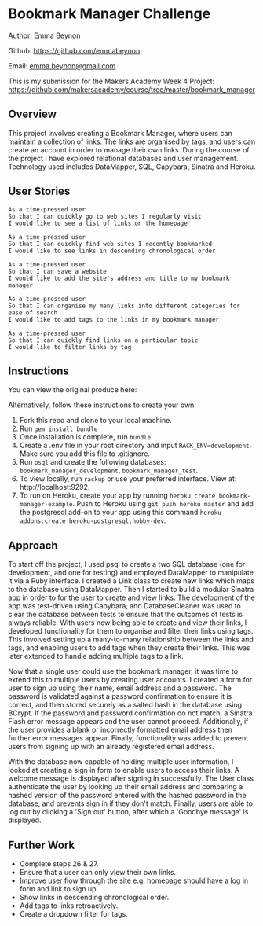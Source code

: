 Bookmark Manager Challenge
==================

Author: Emma Beynon

Github: https://github.com/emmabeynon

Email: emma.beynon@gmail.com


This is my submission for the Makers Academy Week 4 Project: https://github.com/makersacademy/course/tree/master/bookmark_manager

Overview
---------
This project involves creating a Bookmark Manager, where users can maintain a collection of links.  The links are organised by tags, and users can create an account in order to manage their own links.  During the course of the project I have explored relational databases and user management.  Technology used includes DataMapper, SQL, Capybara, Sinatra and Heroku.

User Stories
------------
```
As a time-pressed user
So that I can quickly go to web sites I regularly visit
I would like to see a list of links on the homepage

As a time-pressed user
So that I can quickly find web sites I recently bookmarked
I would like to see links in descending chronological order

As a time-pressed user
So that I can save a website
I would like to add the site's address and title to my bookmark manager

As a time-pressed user
So that I can organise my many links into different categories for ease of search
I would like to add tags to the links in my bookmark manager

As a time-pressed user
So that I can quickly find links on a particular topic
I would like to filter links by tag
```

Instructions
------------
You can view the original produce here:

Alternatively, follow these instructions to create your own:

1. Fork this repo and clone to your local machine.
2. Run ```gem install bundle```
3. Once installation is complete, run ```bundle```
4. Create a .env file in your root directory and input ```RACK_ENV=development```.  Make sure you add this file to .gitignore.
5. Run ```psql``` and create the following databases: ```bookmark_manager_development```, ```bookmark_manager_test```.
6. To view locally, run ```rackup``` or use your preferred interface. View at: http://localhost:9292.
7. To run on Heroku, create your app by running ```heroku create bookmark-manager-example```. Push to Heroku using ```git push heroku master``` and add the postgresql add-on to your app using this command ```heroku addons:create heroku-postgresql:hobby-dev```.

Approach
---------
To start off the project, I used psql to create a two SQL database (one for development, and one for testing) and employed DataMapper to manipulate it via a Ruby interface.  I created a Link class to create new links which maps to the database using DataMapper.  Then I started to build a modular Sinatra app in order to for the user to create and view links.  The development of the app was test-driven using Capybara, and DatabaseCleaner was used to clear the database between tests to ensure that the outcomes of tests is always reliable.  With users now being able to create and view their links, I developed functionality for them to organise and filter their links using tags.  This involved setting up a many-to-many relationship between the links and tags, and enabling users to add tags when they create their links.  This was later extended to handle adding multiple tags to a link.  

Now that a single user could use the bookmark manager, it was time to extend this to multiple users by creating user accounts.  I created a form for user to sign up using their name, email address and a password.  The password is validated against a password confirmation to ensure it is correct, and then stored securely as a salted hash in the database using BCrypt.  If the password and password confirmation do not match, a Sinatra Flash error message appears and the user cannot proceed.  Additionally, if the user provides a blank or incorrectly formatted email address then further error messages appear.  Finally, functionality was added to prevent users from signing up with an already registered email address.

With the database now capable of holding multiple user information, I looked at creating a sign in form to enable users to access their links.  A welcome message is displayed after signing in successfully.  The User class authenticate the user by looking up their email address and comparing a hashed version of the password entered with the hashed password in the database, and prevents sign in if they don't match. Finally, users are able to log out by clicking a 'Sign out' button, after which a 'Goodbye message' is displayed.

Further Work
-------------
* Complete steps 26 & 27.
* Ensure that a user can only view their own links.
* Improve user flow through the site e.g. homepage should have a log in form and link to sign up.
* Show links in descending chronological order.
* Add tags to links retroactively.
* Create a dropdown filter for tags.
